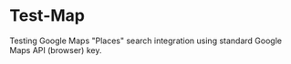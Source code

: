 # Test-Map
Testing Google Maps "Places" search integration using standard Google Maps API (browser) key.
